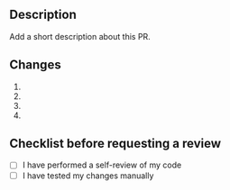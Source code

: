 ## Description

Add a short description about this PR.

## Changes

1.
2.
3.
4.

## Checklist before requesting a review

- [ ] I have performed a self-review of my code
- [ ] I have tested my changes manually
